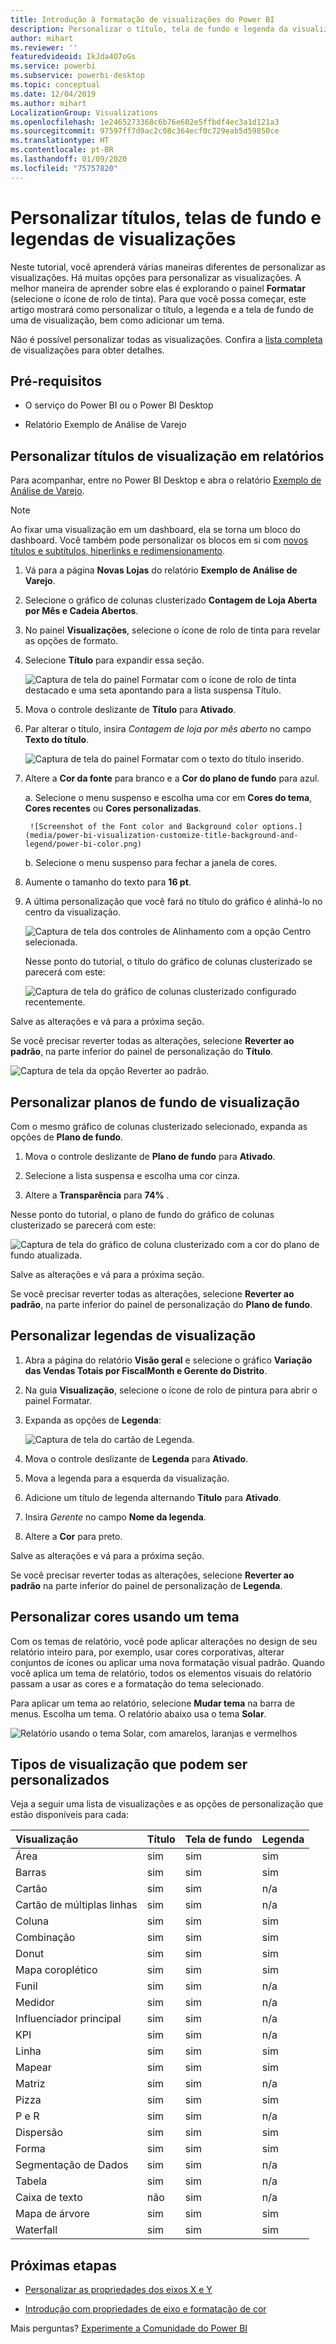 ```yaml
---
title: Introdução à formatação de visualizações do Power BI
description: Personalizar o título, tela de fundo e legenda da visualização
author: mihart
ms.reviewer: ''
featuredvideoid: IkJda4O7oGs
ms.service: powerbi
ms.subservice: powerbi-desktop
ms.topic: conceptual
ms.date: 12/04/2019
ms.author: mihart
LocalizationGroup: Visualizations
ms.openlocfilehash: 1e2465273368c6b76e602e5ffbdf4ec3a1d121a3
ms.sourcegitcommit: 97597ff7d9ac2c08c364ecf0c729eab5d59850ce
ms.translationtype: HT
ms.contentlocale: pt-BR
ms.lasthandoff: 01/09/2020
ms.locfileid: "75757820"
---
```

# <a name="customize-visualization-titles-backgrounds-and-legends"></a>Personalizar títulos, telas de fundo e legendas de visualizações

Neste tutorial, você aprenderá várias maneiras diferentes de personalizar as visualizações. Há muitas opções para personalizar as visualizações. A melhor maneira de aprender sobre elas é explorando o painel **Formatar** (selecione o ícone de rolo de tinta). Para que você possa começar, este artigo mostrará como personalizar o título, a legenda e a tela de fundo de uma de visualização, bem como adicionar um tema.

Não é possível personalizar todas as visualizações. Confira a [lista completa](#visualization-types-that-you-can-customize) de visualizações para obter detalhes.


## <a name="prerequisites"></a>Pré-requisitos

- O serviço do Power BI ou o Power BI Desktop

- Relatório Exemplo de Análise de Varejo

## <a name="customize-visualization-titles-in-reports"></a>Personalizar títulos de visualização em relatórios

Para acompanhar, entre no Power BI Desktop e abra o relatório [Exemplo de Análise de Varejo](../sample-datasets.md).

> [!NOTE]
> Ao fixar uma visualização em um dashboard, ela se torna um bloco do dashboard. Você também pode personalizar os blocos em si com [novos títulos e subtítulos, hiperlinks e redimensionamento](../service-dashboard-edit-tile.md).

1. Vá para a página **Novas Lojas** do relatório **Exemplo de Análise de Varejo**.

1. Selecione o gráfico de colunas clusterizado **Contagem de Loja Aberta por Mês e Cadeia Abertos**.

1. No painel **Visualizações**, selecione o ícone de rolo de tinta para revelar as opções de formato.

1. Selecione **Título** para expandir essa seção.

   ![Captura de tela do painel Formatar com o ícone de rolo de tinta destacado e uma seta apontando para a lista suspensa Título.](media/power-bi-visualization-customize-title-background-and-legend/power-bi-format-menu.png)

1. Mova o controle deslizante de **Título** para **Ativado**.

1. Par alterar o título, insira *Contagem de loja por mês aberto* no campo **Texto do título**.

    ![Captura de tela do painel Formatar com o texto do título inserido.](media/power-bi-visualization-customize-title-background-and-legend/power-bi-title.png)

1. Altere a **Cor da fonte** para branco e a **Cor do plano de fundo** para azul.    

    a. Selecione o menu suspenso e escolha uma cor em **Cores do tema**, **Cores recentes** ou **Cores personalizadas**.

        ![Screenshot of the Font color and Background color options.](media/power-bi-visualization-customize-title-background-and-legend/power-bi-color.png)

    b. Selecione o menu suspenso para fechar a janela de cores.


1. Aumente o tamanho do texto para **16 pt**.

1. A última personalização que você fará no título do gráfico é alinhá-lo no centro da visualização.

    ![Captura de tela dos controles de Alinhamento com a opção Centro selecionada.](media/power-bi-visualization-customize-title-background-and-legend/power-bi-align.png)

    Nesse ponto do tutorial, o título do gráfico de colunas clusterizado se parecerá com este:

    ![Captura de tela do gráfico de colunas clusterizado configurado recentemente.](media/power-bi-visualization-customize-title-background-and-legend/power-bi-table.png)

Salve as alterações e vá para a próxima seção.

Se você precisar reverter todas as alterações, selecione **Reverter ao padrão**, na parte inferior do painel de personalização do **Título**.

![Captura de tela da opção Reverter ao padrão.](media/power-bi-visualization-customize-title-background-and-legend/power-bi-revert.png)

## <a name="customize-visualization-backgrounds"></a>Personalizar planos de fundo de visualização

Com o mesmo gráfico de colunas clusterizado selecionado, expanda as opções de **Plano de fundo**.

1. Mova o controle deslizante de **Plano de fundo** para **Ativado**.

1. Selecione a lista suspensa e escolha uma cor cinza.

1. Altere a **Transparência** para **74%** .

Nesse ponto do tutorial, o plano de fundo do gráfico de colunas clusterizado se parecerá com este:

![Captura de tela do gráfico de coluna clusterizado com a cor do plano de fundo atualizada.](media/power-bi-visualization-customize-title-background-and-legend/power-bi-background.png)

Salve as alterações e vá para a próxima seção.

Se você precisar reverter todas as alterações, selecione **Reverter ao padrão**, na parte inferior do painel de personalização do **Plano de fundo**.

## <a name="customize-visualization-legends"></a>Personalizar legendas de visualização

1. Abra a página do relatório **Visão geral** e selecione o gráfico **Variação das Vendas Totais por FiscalMonth e Gerente do Distrito**.

1. Na guia **Visualização**, selecione o ícone de rolo de pintura para abrir o painel Formatar.

1. Expanda as opções de **Legenda**:

    ![Captura de tela do cartão de Legenda.](media/power-bi-visualization-customize-title-background-and-legend/power-bi-legends.png)

1. Mova o controle deslizante de **Legenda** para **Ativado**.

1. Mova a legenda para a esquerda da visualização.

1. Adicione um título de legenda alternando **Título** para **Ativado**.

1. Insira *Gerente* no campo **Nome da legenda**.

1. Altere a **Cor** para preto.

Salve as alterações e vá para a próxima seção.

Se você precisar reverter todas as alterações, selecione **Reverter ao padrão** na parte inferior do painel de personalização de **Legenda**.

## <a name="customize-colors-using-a-theme"></a>Personalizar cores usando um tema

Com os temas de relatório, você pode aplicar alterações no design de seu relatório inteiro para, por exemplo, usar cores corporativas, alterar conjuntos de ícones ou aplicar uma nova formatação visual padrão. Quando você aplica um tema de relatório, todos os elementos visuais do relatório passam a usar as cores e a formatação do tema selecionado.

Para aplicar um tema ao relatório, selecione **Mudar tema** na barra de menus. Escolha um tema.  O relatório abaixo usa o tema **Solar**.

 
![Relatório usando o tema Solar, com amarelos, laranjas e vermelhos](media/power-bi-visualization-customize-title-background-and-legend/power-bi-theme.png)

## <a name="visualization-types-that-you-can-customize"></a>Tipos de visualização que podem ser personalizados

Veja a seguir uma lista de visualizações e as opções de personalização que estão disponíveis para cada:

| Visualização | Título | Tela de fundo | Legenda |
|:--- |:--- |:--- |:--- |
| Área | sim | sim |sim |
| Barras | sim | sim |sim |
| Cartão | sim | sim |n/a |
| Cartão de múltiplas linhas | sim | sim | n/a |
| Coluna | sim | sim | sim |
| Combinação | sim | sim | sim |
| Donut | sim | sim | sim |
| Mapa coroplético | sim | sim | sim |
| Funil | sim | sim | n/a |
| Medidor | sim | sim | n/a |
| Influenciador principal | sim | sim | n/a |
| KPI | sim | sim | n/a |
| Linha | sim | sim | sim |
| Mapear | sim | sim | sim |
| Matriz | sim | sim | n/a |
| Pizza | sim | sim | sim |
| P e R | sim | sim | n/a |
| Dispersão | sim | sim | sim |
| Forma | sim | sim | sim |
| Segmentação de Dados | sim | sim | n/a |
| Tabela | sim | sim | n/a |
| Caixa de texto | não | sim | n/a |
| Mapa de árvore | sim | sim | sim |
| Waterfall | sim | sim | sim |

## <a name="next-steps"></a>Próximas etapas

- [Personalizar as propriedades dos eixos X e Y](power-bi-visualization-customize-x-axis-and-y-axis.md)

- [Introdução com propriedades de eixo e formatação de cor](service-getting-started-with-color-formatting-and-axis-properties.md)

Mais perguntas? [Experimente a Comunidade do Power BI](https://community.powerbi.com/)
